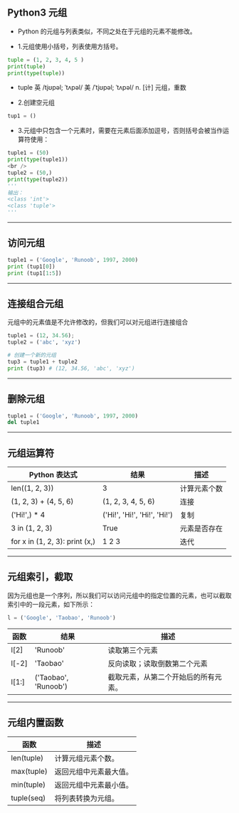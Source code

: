## Python3 元组

* Python 的元组与列表类似，不同之处在于元组的元素不能修改。

* 1.元组使用小括号，列表使用方括号。
```python
tuple = (1, 2, 3, 4, 5 )
print(tuple)
print(type(tuple))
```
* tuple 英 /tjʊpəl; ˈtʌpəl/  美 /ˈtjʊpəl; ˈtʌpəl/  n. [计] 元组，重数

* 2.创建空元组

```python
tup1 = ()
```

* 3.元组中只包含一个元素时，需要在元素后面添加逗号，否则括号会被当作运算符使用：

```python
tuple1 = (50)
print(type(tuple1))
<br />
tuple2 = (50,)
print(type(tuple2))
'''
输出：
<class 'int'>
<class 'tuple'>
'''
```

---
## 访问元组
```python
tuple1 = ('Google', 'Runoob', 1997, 2000)
print (tup1[0])
print (tup1[1:5])
```

---
## 连接组合元组
元组中的元素值是不允许修改的，但我们可以对元组进行连接组合
```python
tuple1 = (12, 34.56);
tuple2 = ('abc', 'xyz')

# 创建一个新的元组
tup3 = tuple1 + tuple2
print (tup3) # (12, 34.56, 'abc', 'xyz')
```

---
## 删除元组
```python
tuple1 = ('Google', 'Runoob', 1997, 2000)
del tuple1
```

---
## 元组运算符
| Python 表达式| 结果 | 描述 |
| --- | --- | --- |
| len((1, 2, 3)) | 3 | 计算元素个数 |
| (1, 2, 3) + (4, 5, 6) | (1, 2, 3, 4, 5, 6) | 连接 |
| ('Hi!',) * 4 | ('Hi!', 'Hi!', 'Hi!', 'Hi!') | 复制 |
| 3 in (1, 2, 3) | True | 元素是否存在 |
| for x in (1, 2, 3): print (x,) | 1 2 3 | 迭代 |

---
## 元组索引，截取

因为元组也是一个序列，所以我们可以访问元组中的指定位置的元素，也可以截取索引中的一段元素，如下所示：

```python
l = ('Google', 'Taobao', 'Runoob')
```
| 函数 | 结果 | 描述 |
| --- | --- | --- |
| l[2] | 'Runoob' | 读取第三个元素 |
| l[-2] | 'Taobao' | 反向读取；读取倒数第二个元素 |
| l[1:] | ('Taobao', 'Runoob') | 截取元素，从第二个开始后的所有元素。|

---
## 元组内置函数
| 函数 | 描述 |
| --- | --- |
| len(tuple) | 计算元组元素个数。 |
| max(tuple) | 返回元组中元素最大值。 |
| min(tuple) | 返回元组中元素最小值。 |
| tuple(seq) | 将列表转换为元组。 |
